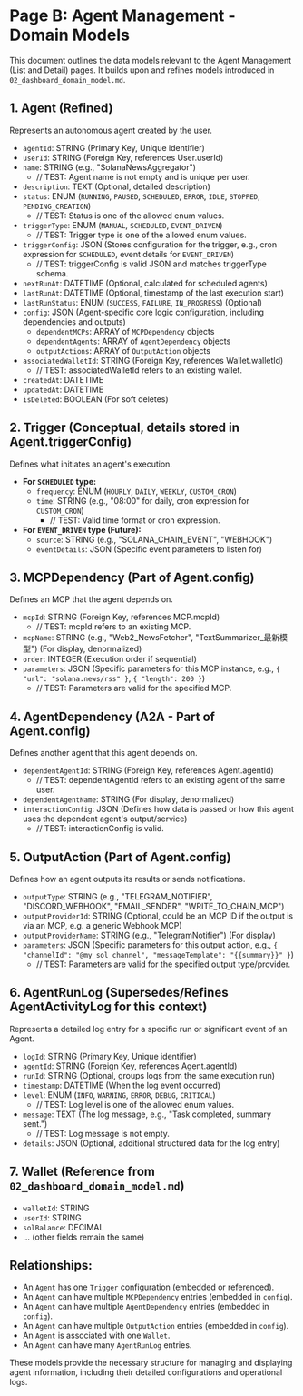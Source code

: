 # Page B: Agent Management - Domain Models

This document outlines the data models relevant to the Agent Management (List and Detail) pages. It builds upon and refines models introduced in `02_dashboard_domain_model.md`.

## 1. Agent (Refined)
Represents an autonomous agent created by the user.

*   `agentId`: STRING (Primary Key, Unique identifier)
*   `userId`: STRING (Foreign Key, references User.userId)
*   `name`: STRING (e.g., "SolanaNewsAggregator")
    *   // TEST: Agent name is not empty and is unique per user.
*   `description`: TEXT (Optional, detailed description)
*   `status`: ENUM (`RUNNING`, `PAUSED`, `SCHEDULED`, `ERROR`, `IDLE`, `STOPPED`, `PENDING_CREATION`)
    *   // TEST: Status is one of the allowed enum values.
*   `triggerType`: ENUM (`MANUAL`, `SCHEDULED`, `EVENT_DRIVEN`)
    *   // TEST: Trigger type is one of the allowed enum values.
*   `triggerConfig`: JSON (Stores configuration for the trigger, e.g., cron expression for `SCHEDULED`, event details for `EVENT_DRIVEN`)
    *   // TEST: triggerConfig is valid JSON and matches triggerType schema.
*   `nextRunAt`: DATETIME (Optional, calculated for scheduled agents)
*   `lastRunAt`: DATETIME (Optional, timestamp of the last execution start)
*   `lastRunStatus`: ENUM (`SUCCESS`, `FAILURE`, `IN_PROGRESS`) (Optional)
*   `config`: JSON (Agent-specific core logic configuration, including dependencies and outputs)
    *   `dependentMCPs`: ARRAY of `MCPDependency` objects
    *   `dependentAgents`: ARRAY of `AgentDependency` objects
    *   `outputActions`: ARRAY of `OutputAction` objects
*   `associatedWalletId`: STRING (Foreign Key, references Wallet.walletId)
    *   // TEST: associatedWalletId refers to an existing wallet.
*   `createdAt`: DATETIME
*   `updatedAt`: DATETIME
*   `isDeleted`: BOOLEAN (For soft deletes)

## 2. Trigger (Conceptual, details stored in Agent.triggerConfig)
Defines what initiates an agent's execution.

*   **For `SCHEDULED` type:**
    *   `frequency`: ENUM (`HOURLY`, `DAILY`, `WEEKLY`, `CUSTOM_CRON`)
    *   `time`: STRING (e.g., "08:00" for daily, cron expression for `CUSTOM_CRON`)
        *   // TEST: Valid time format or cron expression.
*   **For `EVENT_DRIVEN` type (Future):**
    *   `source`: STRING (e.g., "SOLANA_CHAIN_EVENT", "WEBHOOK")
    *   `eventDetails`: JSON (Specific event parameters to listen for)

## 3. MCPDependency (Part of Agent.config)
Defines an MCP that the agent depends on.

*   `mcpId`: STRING (Foreign Key, references MCP.mcpId)
    *   // TEST: mcpId refers to an existing MCP.
*   `mcpName`: STRING (e.g., "Web2_NewsFetcher", "TextSummarizer_最新模型") (For display, denormalized)
*   `order`: INTEGER (Execution order if sequential)
*   `parameters`: JSON (Specific parameters for this MCP instance, e.g., `{ "url": "solana.news/rss" }`, `{ "length": 200 }`)
    *   // TEST: Parameters are valid for the specified MCP.

## 4. AgentDependency (A2A - Part of Agent.config)
Defines another agent that this agent depends on.

*   `dependentAgentId`: STRING (Foreign Key, references Agent.agentId)
    *   // TEST: dependentAgentId refers to an existing agent of the same user.
*   `dependentAgentName`: STRING (For display, denormalized)
*   `interactionConfig`: JSON (Defines how data is passed or how this agent uses the dependent agent's output/service)
    *   // TEST: interactionConfig is valid.

## 5. OutputAction (Part of Agent.config)
Defines how an agent outputs its results or sends notifications.

*   `outputType`: STRING (e.g., "TELEGRAM_NOTIFIER", "DISCORD_WEBHOOK", "EMAIL_SENDER", "WRITE_TO_CHAIN_MCP")
*   `outputProviderId`: STRING (Optional, could be an MCP ID if the output is via an MCP, e.g. a generic Webhook MCP)
*   `outputProviderName`: STRING (e.g., "TelegramNotifier") (For display)
*   `parameters`: JSON (Specific parameters for this output action, e.g., `{ "channelId": "@my_sol_channel", "messageTemplate": "{{summary}}" }`)
    *   // TEST: Parameters are valid for the specified output type/provider.

## 6. AgentRunLog (Supersedes/Refines AgentActivityLog for this context)
Represents a detailed log entry for a specific run or significant event of an Agent.

*   `logId`: STRING (Primary Key, Unique identifier)
*   `agentId`: STRING (Foreign Key, references Agent.agentId)
*   `runId`: STRING (Optional, groups logs from the same execution run)
*   `timestamp`: DATETIME (When the log event occurred)
*   `level`: ENUM (`INFO`, `WARNING`, `ERROR`, `DEBUG`, `CRITICAL`)
    *   // TEST: Log level is one of the allowed enum values.
*   `message`: TEXT (The log message, e.g., "Task completed, summary sent.")
    *   // TEST: Log message is not empty.
*   `details`: JSON (Optional, additional structured data for the log entry)

## 7. Wallet (Reference from `02_dashboard_domain_model.md`)
*   `walletId`: STRING
*   `userId`: STRING
*   `solBalance`: DECIMAL
*   ... (other fields remain the same)

## Relationships:
*   An `Agent` has one `Trigger` configuration (embedded or referenced).
*   An `Agent` can have multiple `MCPDependency` entries (embedded in `config`).
*   An `Agent` can have multiple `AgentDependency` entries (embedded in `config`).
*   An `Agent` can have multiple `OutputAction` entries (embedded in `config`).
*   An `Agent` is associated with one `Wallet`.
*   An `Agent` can have many `AgentRunLog` entries.

These models provide the necessary structure for managing and displaying agent information, including their detailed configurations and operational logs.